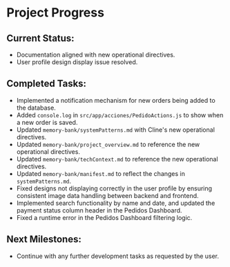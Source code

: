 # Project Progress

## Current Status:
- Documentation aligned with new operational directives.
- User profile design display issue resolved.

## Completed Tasks:
- Implemented a notification mechanism for new orders being added to the database.
- Added `console.log` in `src/app/acciones/PedidoActions.js` to show when a new order is saved.
- Updated `memory-bank/systemPatterns.md` with Cline's new operational directives.
- Updated `memory-bank/project_overview.md` to reference the new operational directives.
- Updated `memory-bank/techContext.md` to reference the new operational directives.
- Updated `memory-bank/manifest.md` to reflect the changes in `systemPatterns.md`.
- Fixed designs not displaying correctly in the user profile by ensuring consistent image data handling between backend and frontend.
- Implemented search functionality by name and date, and updated the payment status column header in the Pedidos Dashboard.
- Fixed a runtime error in the Pedidos Dashboard filtering logic.

## Next Milestones:
- Continue with any further development tasks as requested by the user.
